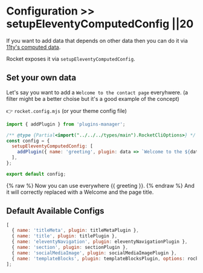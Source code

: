 # Configuration >> setupEleventyComputedConfig ||20

If you want to add data that depends on other data then you can do it via [11ty's computed data](https://www.11ty.dev/docs/data-computed/).

Rocket exposes it via `setupEleventyComputedConfig`.

## Set your own data

Let's say you want to add a `Welcome to the contact page` everyhwere. (a filter might be a better choise but it's a good example of the concept)

👉 `rocket.config.mjs` (or your theme config file)

```js
import { addPlugin } from 'plugins-manager';

/** @type {Partial<import("../../../types/main").RocketCliOptions>} */
const config = {
  setupEleventyComputedConfig: [
    addPlugin({ name: 'greeting', plugin: data => `Welcome to the ${data.title} page.` }),
  ],
};

export default config;
```

{% raw %}
Now you can use everywhere {{ greeting }}.
{% endraw %}
And it will correctly replaced with a Welcome and the page title.

## Default Available Configs

```js
[
  { name: 'titleMeta', plugin: titleMetaPlugin },
  { name: 'title', plugin: titlePlugin },
  { name: 'eleventyNavigation', plugin: eleventyNavigationPlugin },
  { name: 'section', plugin: sectionPlugin },
  { name: 'socialMediaImage', plugin: socialMediaImagePlugin },
  { name: 'templateBlocks', plugin: templateBlocksPlugin, options: rocketConfig },
];
```
